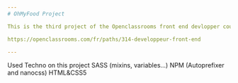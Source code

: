 ```yaml
---
# OhMyFood Project

This is the third project of the Openclassrooms front end devlopper course

https://openclassrooms.com/fr/paths/314-developpeur-front-end

---
```

Used Techno on this project 
SASS (mixins, variables...)
NPM (Autoprefixer and nanocss)
HTML&CSS5